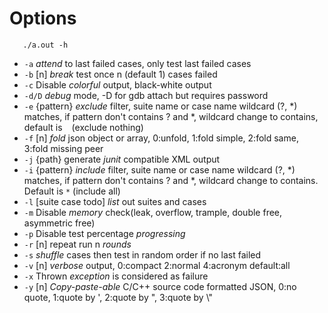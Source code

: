 # Options

```Shell
   ./a.out -h
```

*    `-a` *attend* to last failed cases, only test last failed cases
*    `-b` [n] *break* test once n (default 1) cases failed
*    `-c` Disable *colorful* output, black-white output
*    `-d/D` *debug* mode, -D for gdb attach but requires password
*    `-e` {pattern} *exclude* filter, suite name or case name wildcard (?, *) matches, if pattern don't contains ? and *, wildcard change to contains, default is ` ` (exclude nothing)
*    `-f` [n] *fold* json object or array, 0:unfold, 1:fold simple, 2:fold same, 3:fold missing peer
*    `-j` {path} generate *junit* compatible XML output
*    `-i` {pattern} *include* filter, suite name or case name wildcard (?, *) matches, if pattern don't contains ? and *, wildcard change to contains. Default is `*` (include all)
*    `-l` [suite case todo] *list* out suites and cases
*    `-m` Disable *memory* check(leak, overflow, trample, double free, asymmetric free)
*    `-p` Disable test percentage *progressing*
*    `-r` [n] repeat run n *rounds*
*    `-s` *shuffle* cases then test in random order if no last failed
*    `-v` [n] *verbose* output, 0:compact 2:normal 4:acronym default:all
*    `-x` Thrown *exception* is considered as failure
*    `-y` [n] *Copy-paste-able* C/C++ source code formatted JSON, 0:no quote, 1:quote by ', 2:quote by ", 3:quote by \\"

